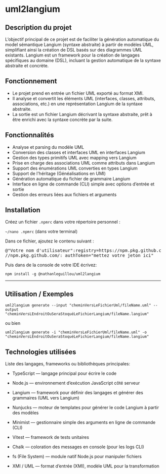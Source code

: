 # **uml2langium**

## Description du projet


L’objectif principal de ce projet est de faciliter la génération automatique du model sémantique Langium (syntaxe abstraite) à partir de modèles UML, simplifiant ainsi la création de DSL basés sur des diagrammes UML existants.
Langium est un framework pour la création de langages spécifiques au domaine (DSL), incluant la gestion automatique de la syntaxe abstraite et concrète.

## Fonctionnement

- Le projet prend en entrée un fichier UML exporté au format XMI.
- Il analyse et convertit les éléments UML (interfaces, classes, attributs, associations, etc.) en une représentation Langium de la syntaxe abstraite.
- La sortie est un fichier Langium décrivant la syntaxe abstraite, prêt à être enrichi avec la syntaxe concrète par la suite.

## Fonctionnalités

- Analyse et parsing du modèle UML  
- Conversion des classes et interfaces UML en interfaces Langium  
- Gestion des types primitifs UML avec mapping vers Langium  
- Prise en charge des associations UML comme attributs dans Langium  
- Support des énumérations UML converties en types Langium
- Support de l'héritage (Généalisations en UMl)
- Génération automatique du fichier de grammaire Langium  
- Interface en ligne de commande (CLI) simple avec options d’entrée et sortie  
- Gestion des erreurs liées aux fichiers et arguments

## Installation

Créez un fichier `.npmrc` dans votre répertoire personnel :

`~/nano .npmrc` (dans votre terminal)

Dans ce fichier, ajoutez le contenu suivant :

<pre>
@"Votre nom d'utilisateur":registry=https://npm.pkg.github.com
//npm.pkg.github.com/:_authToken="mettez votre jeton ici"
</pre>
Puis dans de la console de votre IDE écrivez:

`npm install -g @nathanleguillou/uml2langium`

---

## **Utilisation / Exemples**

 
`uml2langium generate --input "cheminVersLeFichierUml/fileName.uml" --output "cheminVersLEndroitOuSeraStoquéLeFichierLangium/fileName.langium"`

ou bien

`uml2langium generate -i "cheminVersLeFichierUml/fileName.uml" -o "cheminVersLEndroitOuSeraStoquéLeFichierLangium/fileName.langium"`
  
 
## **Technologies utilisées**
Liste des langages, frameworks ou bibliothèques principales:

- TypeScript — langage principal pour écrire le code

- Node.js — environnement d’exécution JavaScript côté serveur

- Langium — framework pour définir des langages et générer des grammaires (UML vers Langium)

- Nunjucks — moteur de templates pour générer le code Langium à partir des modèles

- Minimist — gestionnaire simple des arguments en ligne de commande (CLI)

- Vitest — framework de tests unitaires

- Chalk — coloration des messages en console (pour les logs CLI)

- fs (File System) — module natif Node.js pour manipuler fichiers

- XMI / UML — format d’entrée (XMI), modèle UML pour la transformation 